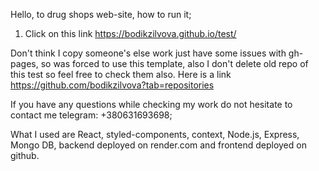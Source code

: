 Hello, to drug shops web-site, how to run it;

1) Click on this link https://bodikzilvova.github.io/test/

Don't think I copy someone's else work just have some issues with gh-pages, so was forced to use this template, also I don't delete old repo of this test so feel free to check them also. Here is a link https://github.com/bodikzilvova?tab=repositories

If you have any questions while checking my work do not hesitate to contact me telegram: +380631693698;

What I used are React, styled-components, context, Node.js, Express, Mongo DB, backend deployed on render.com and frontend deployed on github.